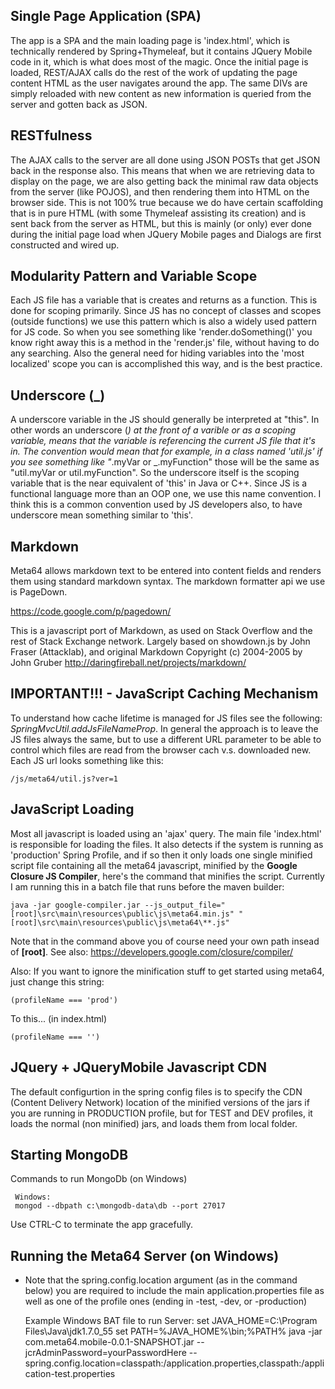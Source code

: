 ## Single Page Application (SPA)

The app is a SPA and the main loading page is 'index.html', which is technically rendered by Spring+Thymeleaf, but it contains JQuery Mobile code in it, which is what does most of the magic. Once the initial page is loaded, REST/AJAX calls do the rest of the work of updating the page content HTML as the user navigates around the app. The same DIVs are simply reloaded with new content as new information is queried from the server and gotten back as JSON.

## RESTfulness

The AJAX calls to the server are all done using JSON POSTs that get JSON back in the response also. This means that when we are retrieving data to display on the page, we are also getting back the minimal raw data objects from the server (like POJOS), and then rendering them into HTML on the browser side. This is not 100% true because we do have certain scaffolding that is in pure HTML (with some Thymeleaf assisting its creation) and is sent back from the server as HTML, but this is mainly (or only) ever done during the initial page load when JQuery Mobile pages and Dialogs are first constructed and wired up. 

## Modularity Pattern and Variable Scope

Each JS file has a variable that is creates and returns as a function. This is done for scoping primarily. Since JS has no concept of classes and scopes (outside functions) we use this pattern which is also a widely used pattern for JS code. So when you see something like 'render.doSomething()' you know right away this is a method in the 'render.js' file, without having to do any searching. Also the general need for hiding variables into the 'most localized' scope you can is accomplished this way, and is the best practice.

## Underscore (_)

A underscore variable in the JS should generally be interpreted at "this". In other words an underscore (_) at the front of a varible or as a scoping variable, means that the variable is referencing the current JS file that it's in. The convention would mean that for example, in a class named 'util.js' if you see something like "_.myVar or _.myFunction" those will be the same as "util.myVar or util.myFunction". So the underscore itself is the scoping variable that is the near equivalent of 'this' in Java or C++. Since JS is a functional language more than an OOP one, we use this name convention. I think this is a common convention used by JS developers also, to have underscore mean something similar to 'this'.

## Markdown 

Meta64 allows markdown text to be entered into content fields and renders them using standard markdown syntax. The markdown formatter api we use is PageDown.

https://code.google.com/p/pagedown/

This is a javascript port of Markdown, as used on Stack Overflow and the rest of Stack Exchange network. Largely based on showdown.js by John Fraser (Attacklab), and original Markdown Copyright (c) 2004-2005 by John Gruber
http://daringfireball.net/projects/markdown/

## IMPORTANT!!! - JavaScript Caching Mechanism

To understand how cache lifetime is managed for JS files see the following: *SpringMvcUtil.addJsFileNameProp*. In general the approach is to leave the JS files always the same, but to use a different URL parameter to be able to control which files are read from the browser cach v.s. downloaded new. Each JS url looks something like this:

    /js/meta64/util.js?ver=1

## JavaScript Loading

Most all javascript is loaded using an 'ajax' query. The main file 'index.html' is responsible for loading the files. It also detects if the system is running as 'production' Spring Profile, and if so then it only loads one single minified script file containing all the meta64 javascript, minified by the **Google Closure JS Compiler**, here's the command that minifies the script. Currently I am running this in a batch file that runs before the maven builder:

    java -jar google-compiler.jar --js_output_file="[root]\src\main\resources\public\js\meta64.min.js" "[root]\src\main\resources\public\js\meta64\**.js"

Note that in the command above you of course need your own path insead of **[root]**.
See also: https://developers.google.com/closure/compiler/

Also: If you want to ignore the minification stuff to get started using meta64, just change this string:

    (profileName === 'prod')
To this... (in index.html)

    (profileName === '')

## JQuery + JQueryMobile Javascript CDN

The default configurtion in the spring config files is to specify the CDN (Content Delivery Network) location of the minified versions of the jars if you are running in PRODUCTION profile, but for TEST and DEV profiles, it loads the normal (non minified) jars, and loads them from local folder.

## Starting MongoDB

Commands to run MongoDb (on Windows)

	 Windows: 
	 mongod --dbpath c:\mongodb-data\db --port 27017
	 
Use CTRL-C to terminate the app gracefully.

## Running the Meta64 Server (on Windows)

* Note that the spring.config.location argument (as in the command below) you are required to include the main application.properties file as well as one of the profile ones (ending in -test, -dev, or -production)

    Example Windows BAT file to run Server:
    set JAVA_HOME=C:\Program Files\Java\jdk1.7.0_55
    set PATH=%JAVA_HOME%\bin;%PATH%
    java -jar com.meta64.mobile-0.0.1-SNAPSHOT.jar --jcrAdminPassword=yourPasswordHere --spring.config.location=classpath:/application.properties,classpath:/application-test.properties
    







